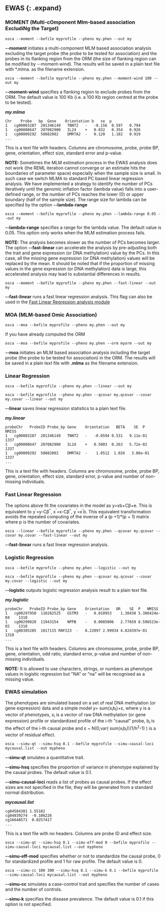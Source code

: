 
## EWAS {: .expand}

### MOMENT (Multi-cOmponent Mlm-based association ExcludiNg the Target)

```
osca --moment --befile myprofile --pheno my.phen --out my
```
**\--moment** initiates a multi-component MLM based association analysis excluding
the target probe (the probe to be tested for association) and the probes in its flanking region from the
ORM (the size of flanking region can be modified by --moment-wind). The results will be saved in a plain text file with *.mlma.
as the filename extension.

```
osca --moment --befile myprofile --pheno my.phen --moment-wind 100 --out my
```
**\--moment-wind** specifies a flanking region to exclude probes from the ORM. The default value is 100 Kb (i.e. a 100 Kb region centred at the probe to be tested).

***my.mlma***
```
Chr    Probe   bp  Gene    Orientation b   se  p
1   cg00003287  201346149   TNNT2   -   -0.156  0.597   0.794
1   cg00008647  207082900   IL24    +   0.032   0.354   0.926
1   cg00009292  50882082    DMRTA2  -   0.120   1.182   0.919
...                    
```
This is a text file with headers. Columns are chromosome, probe, probe
BP, gene, orientation, effect size, standard error and p-value.

**NOTE:** Sometimes the MLM estimation process in the EWAS analysis does not work (the REML iteration cannot converge or an estimate hits the boundaries of parameter space) especially when the sample size is small. In such case we switch MLMA to standard PC based linear regression analysis. We have implemented a strategy to identify the number of PCs iteratively until the genomic inflation factor (lambda value) falls into a user-defined range, or the number of PCs reaches the lower (0) or upper boundary (half of the sample size). The range size for lambda can be specified by the option **\--lambda-range**


```
osca --moment --befile myprofile --pheno my.phen --lambda-range 0.05 --out my
```
**\--lambda-range** specifies a range for the lambda value. The default value is 0.05. This option only works when the MLM estimation process fails.

**NOTE:** The analysis becomes slower as the number of PCs becomes larger. The option **\--fast-linear** can accelerate the analysis by pre-adjusting both the trait and gene expression (or DNA methylation) value by the PCs. In this case, all the missing gene expression (or DNA methylation) values will be replaced by the mean. It should be noted that if the proportion of missing values in the gene expression (or DNA methylation) data is large, this accelerated analysis may lead to substantial differences in results.

```
osca --moment --befile myprofile --pheno my.phen --fast-linear --out my
```
**\--fast-linear** runs a fast linear regression analysis. This flag can also be used in the [Fast Linear Regression analysis module](#FastLinearRegression)


### MOA (MLM-based Omic Association)

```
osca --moa --befile myprofile --pheno my.phen --out my
```

If you have already computed the ORM

```
osca --moa --befile myprofile --pheno my.phen --orm myorm --out my
```
**\--moa** initiates an MLM based association analysis including
the target probe (the probe to be tested for association) in the
ORM. The results will be saved in a plain text file with **.mlma**
as the filename extension.

### Linear Regression

```
osca --befile myprofile --pheno my.phen --linear --out my
```
```
osca --befile myprofile --pheno my.phen --qcovar my.qcovar --covar my.covar --linear --out my
```
**\--linear** saves linear regression statistics to a plain text file.

***my.linear***

```
probeChr   ProbeID Probe_bp Gene    Orientation   BETA    SE  P   NMISS
1   cg00003287  201346149   TNNT2   -   -0.0594 0.531   9.11e-01    1337
1   cg00008647  207082900   IL24    +   0.5003  0.263   5.72e-02    1337
1   cg00009292  50882082    DMRTA2  -    1.0512  1.026   3.06e-01    1337
...                    
```

This is a text file with headers. Columns are chromosome, probe, probe
BP, gene, orientation, effect size, standard error, p-value and number of non-missing
individuals.

### Fast Linear Regression

The options above fit the covariates in the model as y=xb+C&beta;+e. This is equivalent to y<sup>'</sup>=y-C&beta;<sup>^</sup>, x<sup>'</sup>=x-C&beta;<sup>^</sup>, y<sup>'</sup>=x<sup>'</sup>b. This equivalent transformation avoids the repeated computing of the inverse of a (p +1)*(p + 1) matrix where p is the number of covariates.

```
osca --linear --befile myprofile --pheno my.phen --qcovar my.qcovar --covar my.covar --fast-linear --out my
```
**\--fast-linear**  runs a fast linear regression analysis.

### Logistic Regression

```
osca --befile myprofile --pheno my.phen --logistic --out my
```
```
osca --befile myprofile --pheno my.phen --qcovar my.qcovar --covar my.covar --logistic --out my
```
**\--logistic** outputs logistic regression analysis result to a plain text file.

***my.logistic***

```
probeChr   ProbeID Probe_bp Gene    Orientation   OR    SE  P   NMISS
1	cg00297950	110282525	GSTM3	-	0.010953	1.30438	5.386424e-04	1318
1	cg00299820	11943154	NPPB	-	0.0085006	2.77659	8.596523e-02	1318
1	cg00305285	1017115	RNF223	-	8.22097	2.99934	4.824397e-01	1318
...                    
```

This is a text file with headers. Columns are chromosome, probe, probe
BP, gene, orientation, odd ratio, standard error, p-value and number of non-missing
individuals.

**NOTE:** It is allowed to use characters, strings, or numbers as phenotype values in logistic regression but "NA" or "na" will be recognised as a missing value.

### EWAS simulation

The phenotypes are simulated based on a set of real DNA methylation (or
gene expression) data and a simple model y= sum(x<sub>i</sub>b<sub>i</sub>)+ε, where y is
a vector of phenotypes, x<sub>i</sub> is a vector of raw DNA methylation (or gene
expression) profile or standardized profile of the i-th "causal"
probe, b<sub>i</sub> is the effect of the i-th causal probe and ε \~ N(0,var(
sum(x<sub>i</sub>b<sub>i</sub>))(1/h<sup>2</sup>-1) ) is a vector of residual effect.

```
osca --simu-qt --simu-hsq 0.1 --befile myprofile --simu-causal-loci mycausal.list --out mypheno
```
**\--simu-qt** smulates a quantitative trait.

**\--simu-hsq** specifies the proportion of variance in phenotype
explained by the causal probes. The default value is 0.1.

**\--simu-causal-loci** reads a list of probes as causal probes. If
the effect sizes are not specified in the file, they will be
generated from a standard normal distribution.

***mycausal.list***
```
cg04584301 1.55182
cg04839274  -0.106226
cg16648571  0.0257417
...                    
```
This is a text file with no headers. Columns are probe ID and effect
size.
```
osca --simu-qt --simu-hsq 0.1 --simu-eff-mod 0 --befile myprofile --simu-causal-loci mycausal.list --out mypheno
```
**\--simu-eff-mod** specifies whether or not to standardize the
causal probe, 0 for standardized profile and 1 for raw profile. The
default value is 0.

```
osca --simu-cc 100 300 --simu-hsq 0.1 --simu-k 0.1 --befile myprofile --simu-causal-loci mycausal.list --out mypheno
```
**\--simu-cc** simulates a case-control trait and specifies the
number of cases and the number of controls.

**\--simu-k** specifies the disease prevalence. The default value is
0.1 if this option is not specified.

